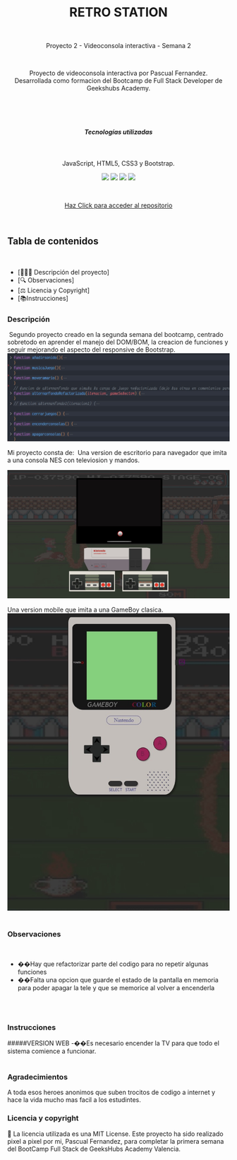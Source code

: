 <h1 align="center"> RETRO STATION</h1>
​
​
<p align="center">Proyecto 2 - Videoconsola interactiva - Semana 2</p>
​
<p align="center">Proyecto de videoconsola interactiva por Pascual Fernandez.
<br>
Desarrollada como formacion del Bootcamp de Full Stack Developer de Geekshubs Academy.</p>
​
​
<p align="center"></p>
​
​
<h5 align="center"> Tecnologías utilizadas</h1>
​
<p align="center">JavaScript, HTML5, CSS3 y Bootstrap.


<p align = "center" display= "flex">
  <tr >
    <td valign="top"><img src=https://cdn-icons-png.flaticon.com/512/5968/5968267.png width="50"></td>
    <td valign="top"><img src="https://cdn4.iconfinder.com/data/icons/flat-brand-logo-2/512/css3-512.png" width="60"></td>
    <td valign="top"><img src="https://getbootstrap.com/docs/5.2/assets/brand/bootstrap-logo-shadow.png" width="60"></td>
     <td valign="top"><img src="https://www.freepnglogos.com/uploads/javascript-png/javascript-vector-logo-yellow-png-transparent-javascript-vector-12.png" width="60"></td>
  



​<p align= "center"><a href = "https://github.com/PascuFCalvo/FSDVlcWeek1">Haz Click para acceder al repositorio</a></p>
                   
​
## Tabla de contenidos
​

- [👩🏻‍💻 Descripción del proyecto]
- [🔍 Observaciones]
- [⚖️ Licencia y Copyright]
- [📚Instrucciones]
​
​
### Descripción
​
Segundo proyecto creado en la segunda semana del bootcamp, centrado sobretodo en aprender el manejo del DOM/BOM, la creacion de funciones y seguir mejorando el aspecto del responsive de Bootstrap.
<img src = "./Resources/CapturaFunciones.jpg">

Mi proyecto consta de:
​
Una version de escritorio para navegador que imita a una consola NES con televiosion y mandos.

<img src = "./Resources/CapturaNesReadme.jpg">

Una version mobile que imita a una GameBoy clasica.
<img src = "./Resources/CapturaGameBoyReadme.jpg">
​
### Observaciones
​
- ��Hay que refactorizar parte del codigo para no repetir algunas funciones
- ��Falta una opcion que guarde el estado de la pantalla en memoria para poder apagar la tele
y que se memorice al volver a encenderla
<br>
<br>

### Instrucciones

#####VERSION WEB
-��Es necesario encender la TV para que todo el sistema comience a funcionar.
<br>
<br>


### Agradecimientos

A toda esos heroes anonimos que suben trocitos de codigo a internet y hace la vida mucho mas facil a los estudintes.
​
​
### Licencia y copyright
📝 La licencia utilizada es una MIT License.
Este proyecto ha sido realizado pixel a pixel por mi, Pascual Fernandez, para completar la primera semana del BootCamp Full Stack de GeeksHubs Academy Valencia.